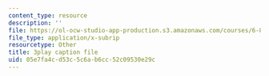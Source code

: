 ```yaml
---
content_type: resource
description: ''
file: https://ol-ocw-studio-app-production.s3.amazonaws.com/courses/6-858-computer-systems-security-fall-2014/05e7fa4cd53c5c6ab6cc52c09530e29c_MT7X17ZRo1U.vtt
file_type: application/x-subrip
resourcetype: Other
title: 3play caption file
uid: 05e7fa4c-d53c-5c6a-b6cc-52c09530e29c
---
```

